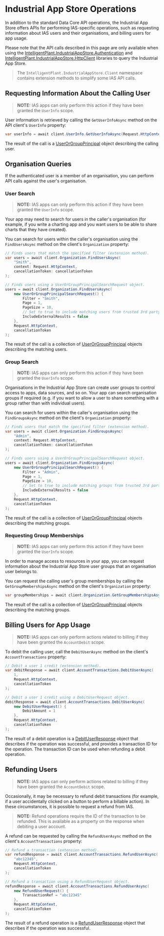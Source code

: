 # Industrial App Store Operations

In addition to the standard Data Core API operations, the Industrial App Store offers APIs for performing IAS-specific operations, such as requesting information about IAS users and their organisations, and billing users for app usage.

Please note that the API calls described in this page are only available when using the [IntelligentPlant.IndustrialAppStore.Authentication](/src/IntelligentPlant.IndustrialAppStore.Authentication) and [IntelligentPlant.IndustrialAppStore.HttpClient](/src/IntelligentPlant.IndustrialAppStore.HttpClient) libraries to query the Industrial App Store.

> The `IntelligentPlant.IndustrialAppStore.Client` namespace contains extension methods to simplify some IAS API calls.


## Requesting Information About the Calling User

> **NOTE:**
> IAS apps can only perform this action if they have been granted the `UserInfo` scope.


User information is retrieved by calling the `GetUserInfoAsync` method on the API client's `UserInfo` property:

```csharp
var userInfo = await client.UserInfo.GetUserInfoAsync(Request.HttpContext, cancellationToken);
```

The result of the call is a [UserOrGroupPrincipal](/src/IntelligentPlant.IndustrialAppStore.HttpClient/Model/UserOrGroupPrincipal.cs) object describing the calling user.


## Organisation Queries

If the authenticated user is a member of an organisation, you can perform API calls against the user's organisation.


### User Search

> **NOTE:**
> IAS apps can only perform this action if they have been granted the `UserInfo` scope.


Your app may need to search for users in the caller's organisation (for example, if you write a charting app and you want users to be able to share charts that they have created).

You can search for users within the caller's organisation using the `FindUsersAsync` method on the client's `Organization` property:

```csharp
// Finds users that match the specified filter (extension method).
var users = await client.Organization.FindUsersAsync(
    "Smith",
    context: Request.HttpContext,
    cancellationToken: cancellationToken
);

// Finds users using a UserOrGroupPrincipalSearchRequest object.
users = await client.Organization.FindUsersAsync(
    new UserOrGroupPrincipalSearchRequest() {
        Filter = "Smith",
        Page = 1,
        PageSize = 10,
        // Set to true to include matching users from trusted 3rd party organisations.
        IncludeExternalResults = false
    },
    Request.HttpContext,
    cancellationToken
);
```

The result of the call is a collection of [UserOrGroupPrincipal](/src/IntelligentPlant.IndustrialAppStore.HttpClient/Model/UserOrGroupPrincipal.cs) objects describing the matching users.


### Group Search

> **NOTE:**
> IAS apps can only perform this action if they have been granted the `UserInfo` scope.


Organisations in the Industrial App Store can create user groups to control access to apps, data sources, and so on. Your app can search organisation groups if required (e.g. if you want to allow a user to share something with a group rather than with individual users).

You can search for users within the caller's organisation using the `FindGroupsAsync` method on the client's `Organization` property:

```csharp
// Finds users that match the specified filter (extension method).
var users = await client.Organization.FindGroupsAsync(
    "Admin",
    context: Request.HttpContext,
    cancellationToken: cancellationToken
);

// Finds users using a UserOrGroupPrincipalSearchRequest object.
users = await client.Organization.FindGroupsAsync(
    new UserOrGroupPrincipalSearchRequest() {
        Filter = "Admin",
        Page = 1,
        PageSize = 10,
        // Set to true to include matching groups from trusted 3rd party organisations.
        IncludeExternalResults = false
    },
    Request.HttpContext,
    cancellationToken
);
```

The result of the call is a collection of [UserOrGroupPrincipal](/src/IntelligentPlant.IndustrialAppStore.HttpClient/Model/UserOrGroupPrincipal.cs) objects describing the matching groups.


### Requesting Group Memberships

> **NOTE:**
> IAS apps can only perform this action if they have been granted the `UserInfo` scope.


In order to manage access to resources in your app, you can request information about the Industrial App Store user groups that an organisation user belongs to.

You can request the calling user's group memberships by calling the `GetGroupMembershipsAsync` method on the client's `Organization` property:

```csharp
var groupMemberships = await client.Organization.GetGroupMembershipsAsync(Request.HttpContext, cancellationToken);
```

The result of the call is a collection of [UserOrGroupPrincipal](/src/IntelligentPlant.IndustrialAppStore.HttpClient/Model/UserOrGroupPrincipal.cs) objects describing the matching groups.


## Billing Users for App Usage

> **NOTE:**
> IAS apps can only perform actions related to billing if they have been granted the `AccountDebit` scope.


To debit the calling user, call the `DebitUserAsync` method on the client's `AccountTransactions` property:

```csharp
// Debit a user 1 credit (extension method).
var debitResponse = await client.AccountTransactions.DebitUserAsync(
    1, 
    Request.HttpContext, 
    cancellationToken
);

// Debit a user 1 credit using a DebitUserRequest object.
debitResponse = await client.AccountTransactions.DebitUserAsync(
    new DebitUserRequest() {
        DebitAmount = 1
    }, 
    Request.HttpContext, 
    cancellationToken
);
```

The result of a debit operation is a [DebitUserResponse](/src/IntelligentPlant.IndustrialAppStore.HttpClient/Model/DebitUserResponse.cs) object that describes if the operation was successful, and provides a transaction ID for the operation. The transaction ID can be used when refunding a debit operation.


## Refunding Users

> **NOTE:**
> IAS apps can only perform actions related to billing if they have been granted the `AccountDebit` scope.

Occasionally, it may be necessary to refund debit transactions (for example, if a user accidentally clicked on a button to perform a billable action). In these circumstances, it is possible to request a refund from IAS.

> **NOTE:**
> Refund operations require the ID of the transaction to be refunded. This is available as a property on the response when debiting a user account.

A refund can be requested by calling the `RefundUserAsync` method on the client's `AccountTransactions` property:

```csharp
// Refund a transaction (extension method).
var refundResponse = await client.AccountTransactions.RefundUserAsync(
    "abc12345", 
    Request.HttpContext, 
    cancellationToken
);

// Refund a transaction using a RefundUserRequest object.
refundResponse = await client.AccountTransactions.RefundUserAsync(
    new RefundUserRequest() {
        TransactionRef = "abc12345"
    }, 
    Request.HttpContext, 
    cancellationToken
);
```

The result of a refund operation is a [RefundUserResponse](/src/IntelligentPlant.IndustrialAppStore.HttpClient/Model/RefundUserResponse.cs) object that describes if the operation was successful.
